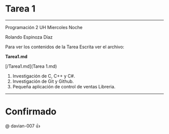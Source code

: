 # Tarea 1
---

Programación 2 UH Miercoles Noche

Rolando Espinoza Díaz

Para ver los contenidos de la Tarea Escrita ver el archivo:

**Tarea1.md**

[/Tarea1.md](Tarea 1.md)


1.	Investigación de C, C++ y C#.
2.	Investigación de Git y Github.
3.	Pequeña aplicación de control de ventas Libreria.

---

# Confirmado
@ davian-007 :thumbsup:

